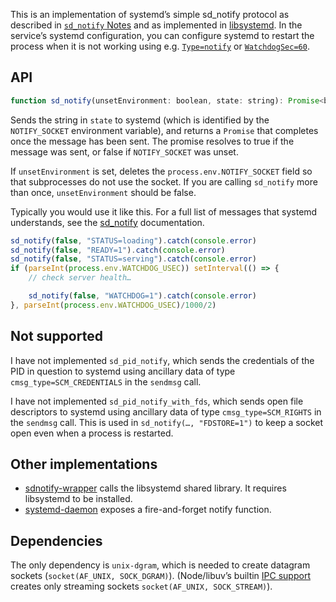 This is an implementation of systemd’s simple sd_notify protocol as described in [`sd_notify` Notes](https://www.freedesktop.org/software/systemd/man/sd_notify.html#Notes) and as implemented in [libsystemd](https://github.com/systemd/systemd/blob/master/src/libsystemd/sd-daemon/sd-daemon.c). In the service’s systemd configuration, you can configure systemd to restart the process when it is not working using e.g. [`Type=notify`](https://www.freedesktop.org/software/systemd/man/systemd.service.html#Type=) or [`WatchdogSec=60`](https://www.freedesktop.org/software/systemd/man/systemd.service.html#WatchdogSec=).

## API

```js
function sd_notify(unsetEnvironment: boolean, state: string): Promise<boolean>
```

Sends the string in `state` to systemd (which is identified by the `NOTIFY_SOCKET` environment variable), and returns a `Promise` that completes once the message has been sent. The promise resolves to true if the message was sent, or false if `NOTIFY_SOCKET` was unset.

If `unsetEnvironment` is set, deletes the `process.env.NOTIFY_SOCKET` field so that subprocesses do not use the socket. If you are calling `sd_notify` more than once, `unsetEnvironment` should be false.

Typically you would use it like this. For a full list of messages that systemd understands, see the [sd_notify](https://www.freedesktop.org/software/systemd/man/sd_notify.html#Description) documentation.

```js
sd_notify(false, "STATUS=loading").catch(console.error)
sd_notify(false, "READY=1").catch(console.error)
sd_notify(false, "STATUS=serving").catch(console.error)
if (parseInt(process.env.WATCHDOG_USEC)) setInterval(() => {
    // check server health…

    sd_notify(false, "WATCHDOG=1").catch(console.error)
}, parseInt(process.env.WATCHDOG_USEC)/1000/2)
```

## Not supported

I have not implemented `sd_pid_notify`, which sends the credentials of the PID in question to systemd using ancillary data of type `cmsg_type=SCM_CREDENTIALS` in the `sendmsg` call.

I have not implemented `sd_pid_notify_with_fds`, which sends open file descriptors to systemd using ancillary data of type `cmsg_type=SCM_RIGHTS` in the `sendmsg` call. This is used in `sd_notify(…, "FDSTORE=1")` to keep a socket open even when a process is restarted.

## Other implementations

* [sdnotify-wrapper](https://github.com/dog-ai/sdnotify-wrapper) calls the libsystemd shared library. It requires libsystemd to be installed.
* [systemd-daemon](https://github.com/bnf/node-systemd-daemon) exposes a fire-and-forget notify function.

## Dependencies

The only dependency is `unix-dgram`, which is needed to create datagram sockets (`socket(AF_UNIX, SOCK_DGRAM)`). (Node/libuv’s builtin [IPC support](https://nodejs.org/api/net.html#net_ipc_support) creates only streaming sockets `socket(AF_UNIX, SOCK_STREAM)`).